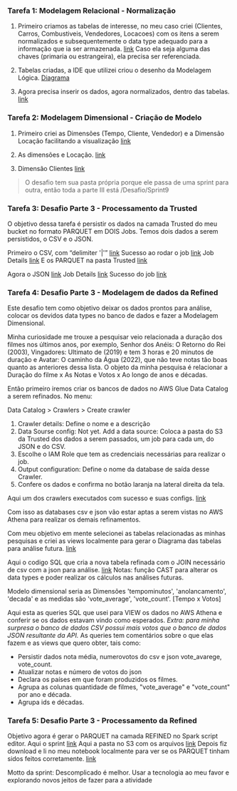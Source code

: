### Tarefa 1: Modelagem Relacional - Normalização

1. Primeiro criamos as tabelas de interesse, no meu caso criei (Clientes, Carros, Combustiveis, Vendedores, Locacoes) com os itens a serem normalizados e subsequentemente o data type adequado para a informação que ia ser armazenada. [link](tarefa1/tarefa1create.sql) Caso ela seja alguma das chaves (primaria ou estrangeira), ela precisa ser referenciada.

2. Tabelas criadas, a IDE que utilizei criou o desenho da Modelagem Lógica. [Diagrama](Sprint9\tarefa1\tarefa1diagrama.jpg)

3. Agora precisa inserir os dados, agora normalizados, dentro das tabelas. [link](Sprint9\tarefa1\tarefa1insert.sql)

### Tarefa 2: Modelagem Dimensional - Criação de Modelo

1. Primeiro criei as Dimensões (Tempo, Cliente, Vendedor) e a Dimensão Locação facilitando a visualização [link](Sprint9\tarefa2\tarefa2view.sql)

2. As dimensões e Locação. [link](Sprint9\tarefa2\tarefa2views.jpg)

3. Dimensão Clientes [link](Sprint9\tarefa2\tarefa2dimcliente.jpg)

> O desafio tem sua pasta própria porque ele passa de uma sprint para outra, então toda a parte III está /Desafio/Sprint9

### Tarefa 3: Desafio Parte 3 - Processamento da Trusted

O objetivo dessa tarefa é persistir os dados na camada Trusted do meu bucket no formato PARQUET em DOIS Jobs. 
Temos dois dados a serem persistidos, o CSV e o JSON.

Primeiro o CSV, com “delimiter '|'” [link](Desafio\Sprint9\Tarefa3\csvtoparquet.py)
Sucesso ao rodar o job [link](Desafio\Sprint9\Tarefa3\csvtoparquet1.jpg)
Job Details [link](Desafio\Sprint9\Tarefa3\csvtoparquet2.jpg)
E os PARQUET na pasta Trusted [link](Desafio\Sprint9\Tarefa3\csvtoparquet3.jpg)

Agora o JSON [link](Desafio\Sprint9\Tarefa3\jsontoparquet.py)
Job Details [link](Desafio\Sprint9\Tarefa3\jsontoparquet2.jpg)
Sucesso do job [link](Desafio\Sprint9\Tarefa3\jsontoparquet3.jpg)

### Tarefa 4: Desafio Parte 3 - Modelagem de dados da Refined

Este desafio tem como objetivo deixar os dados prontos para análise, colocar os devidos data types no banco de dados e fazer a Modelagem Dimensional.

Minha curiosidade me trouxe a pesquisar veio relacionada a duração dos filmes nos últimos anos, por exemplo, Senhor dos Anéis: O Retorno do Rei (2003), Vingadores: Ultimato de (2019) e tem 3 horas e 20 minutos de duração e Avatar: O caminho da Água (2022), que não teve notas tão boas quanto as anteriores dessa lista.
O objeto da minha pesquisa é relacionar a Duração do filme x As Notas e Votos x Ao longo de anos e décadas.

Então primeiro iremos criar os bancos de dados no AWS Glue Data Catalog a serem refinados. No menu: 


Data Catalog > Crawlers > Create crawler
1. Crawler details: Define o nome e a descrição
2. Data Sourse config: Not yet. Add a data source: Coloca a pasta do S3 da Trusted dos dados a serem passados, um job para cada um, do JSON e do CSV.
3. Escolhe o IAM Role que tem as credenciais necessárias para realizar o job.
4. Output configuration: Define o nome da database de saída desse Crawler. 
5. Confere os dados e confirma no botão laranja na lateral direita da tela.

Aqui um dos crawlers executados com sucesso e suas configs. [link](Desafio\Sprint9\Tarefa4\crawlercsv.jpg)

Com isso as databases csv e json vão estar aptas a serem vistas no AWS Athena para realizar os demais refinamentos.

Com meu objetivo em mente selecionei as tabelas relacionadas as minhas pesquisas e criei as views localmente para gerar o Diagrama das tabelas para análise futura. [link](Desafio\Sprint9\Tarefa4\modRefined.jpg) 

Aqui o codigo SQL que cria a nova tabela refinada com o JOIN necessário de csv com a json para análise. [link](Desafio\Sprint9\Tarefa4\joincsvjson6.sql)
Notas: função CAST para alterar os data types e poder realizar os cálculos nas análises futuras.

Modelo dimensional seria as Dimensões 'tempominutos', 'anolancamento', 'decada' e as medidas são 'vote_average', 'vote_count'. [Tempo x Votos]

Aqui esta as queries SQL que usei para VIEW os dados no AWS Athena e conferir se os dados estavam vindo como esperados.
*Extra: para minha surpresa o banco de dados CSV possui mais votos que o banco de dados JSON resultante da API.*
As queries tem comentários sobre o que elas fazem e as views que quero obter, tais como: 
- Persistir dados nota média, numerovotos do csv e json vote_avarege, vote_count.
- Atualizar notas e número de votos do json 
- Declara os países em que foram produzidos os filmes.
- Agrupa as colunas quantidade de filmes, "vote_average" e "vote_count" por ano e década.
- Agrupa ids e décadas.

### Tarefa 5: Desafio Parte 3 - Processamento da Refined

Objetivo agora é gerar o PARQUET na camada REFINED no Spark script editor.
Aqui o sprint [link](Desafio\Sprint9\Tarefa5\dftorefined.py)
Aqui a pasta no S3 com os arquivos [link](Desafio\Sprint9\Tarefa5\s3parquets.jpg)
Depois fiz download e li no meu notebook localmente para ver se os PARQUET tinham sidos feitos corretamente. [link](Desafio\Sprint9\Tarefa5\abrindoparquet3.ipynb)

Motto da sprint: Descomplicado é melhor. Usar a tecnologia ao meu favor e explorando novos jeitos de fazer para a atividade
